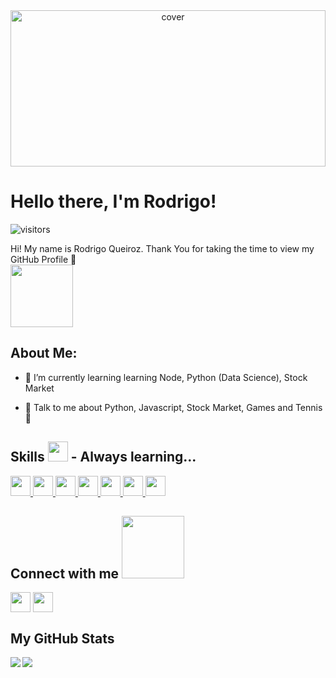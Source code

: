 <div align="center">
<img width="100%" height = "250px" src="https://newrelic.com/sites/default/files/2021-04/good-programmer-banner-final.jpg" alt="cover" />
</div>

<h1> Hello there, I'm Rodrigo!</h1>
<p align='center'>

![visitors](https://visitor-badge.glitch.me/badge?page_id=rodrigoaqueiroz.rodrigoaqueiroz)

</p>
<div size='20px'> Hi! My name is Rodrigo Queiroz. Thank You for taking the time to view my GitHub Profile 🚀
</div>
<img src = "https://tenor.com/view/cat-computer-typing-fast-gif-5368357.gif" width = 100px>
<h2> About Me: </h2>

- 🌱 I’m currently learning learning Node, Python (Data Science), Stock Market 

- 💬 Talk to me about Python, Javascript, Stock Market, Games and Tennis 🎾 

<h2> Skills <img src = "https://media2.giphy.com/media/QssGEmpkyEOhBCb7e1/giphy.gif?cid=ecf05e47a0n3gi1bfqntqmob8g9aid1oyj2wr3ds3mg700bl&rid=giphy.gif" width = 32px> - Always learning... </h2>
<a href= https://github.com/rodrigoaqueiroz?tab=repositories&q=&type=&language=python&sort= > <img width ='32px' src ='https://raw.githubusercontent.com/rahulbanerjee26/githubAboutMeGenerator/main/icons/python.svg'> </a>
<a href= https://github.com/rodrigoaqueiroz?tab=repositories&q=&type=&language=reactjs&sort= > <img width ='32px' src ='https://raw.githubusercontent.com/rahulbanerjee26/githubAboutMeGenerator/main/icons/reactjs.svg'> </a>
<a href= https://github.com/rodrigoaqueiroz?tab=repositories&q=&type=&language=javascript&sort= > <img width ='32px' src ='https://raw.githubusercontent.com/rahulbanerjee26/githubAboutMeGenerator/main/icons/javascript.svg'> </a>
<a href= https://github.com/rodrigoaqueiroz?tab=repositories&q=&type=&language=sqlite&sort= > <img width ='32px' src ='https://raw.githubusercontent.com/rahulbanerjee26/githubAboutMeGenerator/main/icons/sqlite.svg'> </a>
<a href= https://github.com/rodrigoaqueiroz?tab=repositories&q=&type=&language=mongodb&sort= > <img width ='32px' src ='https://raw.githubusercontent.com/rahulbanerjee26/githubAboutMeGenerator/main/icons/mongodb.svg'> </a>
<a href= https://github.com/rodrigoaqueiroz?tab=repositories&q=&type=&language=docker&sort= > <img width ='32px' src ='https://raw.githubusercontent.com/rahulbanerjee26/githubAboutMeGenerator/main/icons/docker.svg'> </a>
<a href= https://github.com/rodrigoaqueiroz?tab=repositories&q=&type=&language=nodejs&sort= > <img width ='32px' src ='https://raw.githubusercontent.com/rahulbanerjee26/githubAboutMeGenerator/main/icons/nodejs.svg'> </a>


<h2> Connect with me <img src='https://raw.githubusercontent.com/ShahriarShafin/ShahriarShafin/main/Assets/handshake.gif' width="100px"> </h2>
<a href = 'https://www.linkedin.com/in/rodrigoandradequeiroz'> <img width = '32px' align= 'center' src="https://raw.githubusercontent.com/rahulbanerjee26/githubAboutMeGenerator/main/icons/linked-in-alt.svg"/></a> 
<a href = 'https://www.github.com/rodrigoaqueiroz'> <img width = '32px' align= 'center' src="https://raw.githubusercontent.com/rahulbanerjee26/githubAboutMeGenerator/main/icons/github.svg"/></a> 


<h2> My GitHub Stats </h2>
  <img align="left" src="https://github-readme-stats.vercel.app/api?username=rodrigoaqueiroz&count_private=true&show_icons=true&theme=radical" />
</a>
  <img align="center" src="https://github-readme-stats.vercel.app/api/top-langs/?username=rodrigoaqueiroz" />
</a>

<br>
